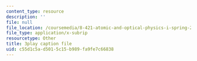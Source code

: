 ```yaml
---
content_type: resource
description: ''
file: null
file_location: /coursemedia/8-421-atomic-and-optical-physics-i-spring-2014/c55d1c5ad5015c15b989fa9fe7c66838_EfuSYmCQSY8.vtt
file_type: application/x-subrip
resourcetype: Other
title: 3play caption file
uid: c55d1c5a-d501-5c15-b989-fa9fe7c66838
---
```

